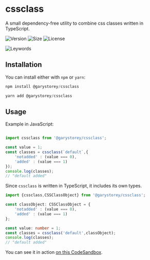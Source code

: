 # cssclass

A small dependency-free utility to combine css classes written in TypeScript.

![Version](https://img.shields.io/github/package-json/v/garystorey/cssclass)
![Size](https://img.shields.io/bundlephobia/min/@garystorey/cssclass)
![License](https://img.shields.io/npm/l/@garystorey/cssclass)

![Leywords](https://img.shields.io/github/package-json/keywords/garystorey/cssclass)

## Installation

You can install either with `npm` or `yarn`:

```js
npm install @garystorey/cssclass

yarn add @garystorey/cssclass
```

## Usage

Example in JavaScript:

```js

import cssclass from '@garystorey/cssclass';

const value = 1;
const classes = cssclass(`default`,{
    'notadded' : (value === 0),
    'added' : (value === 1)
});
console.log(classes);
// "default added"

```

Since `cssclass` is written in TypeScript, it includes its own types.

```ts
import {cssclass,CSSClassObject} from '@garystorey/cssclass';

const classObject: CSSClassObject = {
    'notadded' : (value === 0),
    'added' : (value === 1)
};

const value: number = 1;
const classes = cssclass('default',classObject);
console.log(classes);
// "default added"

```

You can see it in action [on this CodeSandbox](https://codesandbox.io/s/cssclass-example-w1og5?file=/src/styles.css).
